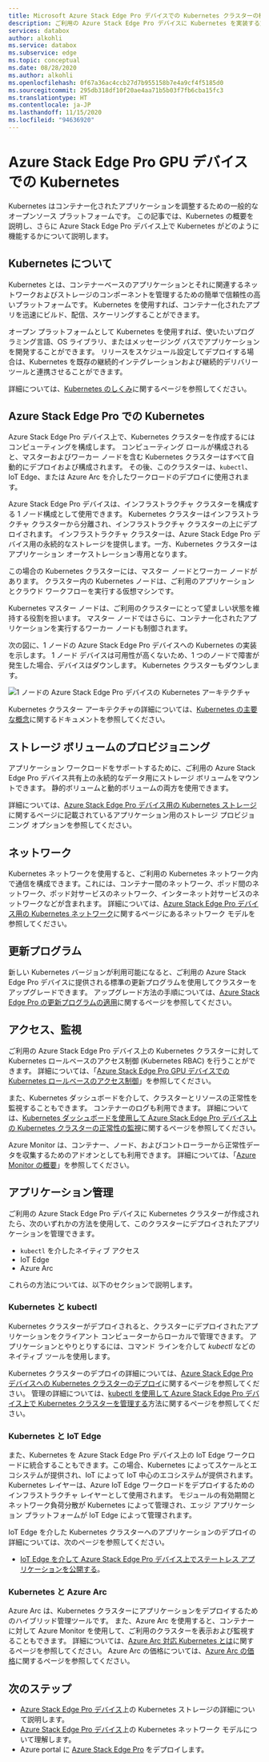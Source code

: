 ```yaml
---
title: Microsoft Azure Stack Edge Pro デバイスでの Kubernetes クラスターの概要 | Microsoft Docs
description: ご利用の Azure Stack Edge Pro デバイスに Kubernetes を実装する方法について説明します。
services: databox
author: alkohli
ms.service: databox
ms.subservice: edge
ms.topic: conceptual
ms.date: 08/28/2020
ms.author: alkohli
ms.openlocfilehash: 0f67a36ac4ccb27d7b955158b7e4a9cf4f5185d0
ms.sourcegitcommit: 295db318df10f20ae4aa71b5b03f7fb6cba15fc3
ms.translationtype: HT
ms.contentlocale: ja-JP
ms.lasthandoff: 11/15/2020
ms.locfileid: "94636920"
---
```

# <a name="kubernetes-on-your-azure-stack-edge-pro-gpu-device"></a>Azure Stack Edge Pro GPU デバイスでの Kubernetes

Kubernetes はコンテナー化されたアプリケーションを調整するための一般的なオープンソース プラットフォームです。 この記事では、Kubernetes の概要を説明し、さらに Azure Stack Edge Pro デバイス上で Kubernetes がどのように機能するかについて説明します。 

## <a name="about-kubernetes"></a>Kubernetes について 

Kubernetes とは、コンテナーベースのアプリケーションとそれに関連するネットワークおよびストレージのコンポーネントを管理するための簡単で信頼性の高いプラットフォームです。 Kubernetes を使用すれば、コンテナー化されたアプリを迅速にビルド、配信、スケーリングすることができます。

オープン プラットフォームとして Kubernetes を使用すれば、使いたいプログラミング言語、OS ライブラリ、またはメッセージング バスでアプリケーションを開発することができます。 リリースをスケジュール設定してデプロイする場合は、Kubernetes を既存の継続的インテグレーションおよび継続的デリバリー ツールと連携させることができます。

詳細については、[Kubernetes のしくみ](https://www.youtube.com/watch?v=q1PcAawa4Bg&list=PLLasX02E8BPCrIhFrc_ZiINhbRkYMKdPT&index=2&t=0s)に関するページを参照してください。

## <a name="kubernetes-on-azure-stack-edge-pro"></a>Azure Stack Edge Pro での Kubernetes

Azure Stack Edge Pro デバイス上で、Kubernetes クラスターを作成するにはコンピューティングを構成します。 コンピューティング ロールが構成されると、マスターおよびワーカー ノードを含む Kubernetes クラスターはすべて自動的にデプロイおよび構成されます。 その後、このクラスターは、`kubectl`、IoT Edge、または Azure Arc を介したワークロードのデプロイに使用されます。

Azure Stack Edge Pro デバイスは、インフラストラクチャ クラスターを構成する 1 ノード構成として使用できます。 Kubernetes クラスターはインフラストラクチャ クラスターから分離され、インフラストラクチャ クラスターの上にデプロイされます。 インフラストラクチャ クラスターは、Azure Stack Edge Pro デバイス用の永続的なストレージを提供します。一方、Kubernetes クラスターはアプリケーション オーケストレーション専用となります。 

この場合の Kubernetes クラスターには、マスター ノードとワーカー ノードがあります。 クラスター内の Kubernetes ノードは、ご利用のアプリケーションとクラウド ワークフローを実行する仮想マシンです。 

Kubernetes マスター ノードは、ご利用のクラスターにとって望ましい状態を維持する役割を担います。 マスター ノードではさらに、コンテナー化されたアプリケーションを実行するワーカー ノードも制御されます。 

次の図に、1 ノードの Azure Stack Edge Pro デバイスへの Kubernetes の実装を示します。 1 ノード デバイスは可用性が高くないため、1 つのノードで障害が発生した場合、デバイスはダウンします。 Kubernetes クラスターもダウンします。

![1 ノードの Azure Stack Edge Pro デバイスの Kubernetes アーキテクチャ](media/azure-stack-edge-gpu-kubernetes-overview/kubernetes-architecture-1-node.png)

Kubernetes クラスター アーキテクチャの詳細については、[Kubernetes の主要な概念](https://kubernetes.io/docs/concepts/architecture/)に関するドキュメントを参照してください。


<!--The Kubernetes cluster control plane components make global decisions about the cluster. The control plane has:

- *kubeapiserver* that is the front end of the Kubernetes API and exposes the API.
- *etcd* that is a highly available key value store that backs up all the Kubernetes cluster data.
- *kube-scheduler* that makes scheduling decisions.
- *kube-controller-manager* that runs controller processes such as those for node controllers, replications controllers, endpoint controllers, and service account and token controllers. -->

## <a name="storage-volume-provisioning"></a>ストレージ ボリュームのプロビジョニング

アプリケーション ワークロードをサポートするために、ご利用の Azure Stack Edge Pro デバイス共有上の永続的なデータ用にストレージ ボリュームをマウントできます。 静的ボリュームと動的ボリュームの両方を使用できます。 

詳細については、[Azure Stack Edge Pro デバイス用の Kubernetes ストレージ](azure-stack-edge-gpu-kubernetes-storage.md)に関するページに記載されているアプリケーション用のストレージ プロビジョニング オプションを参照してください。

## <a name="networking"></a>ネットワーク

Kubernetes ネットワークを使用すると、ご利用の Kubernetes ネットワーク内で通信を構成できます。これには、コンテナー間のネットワーク、ポッド間のネットワーク、ポッド対サービスのネットワーク、インターネット対サービスのネットワークなどが含まれます。 詳細については、[Azure Stack Edge Pro デバイス用の Kubernetes ネットワーク](azure-stack-edge-gpu-kubernetes-networking.md)に関するページにあるネットワーク モデルを参照してください。

## <a name="updates"></a>更新プログラム

新しい Kubernetes バージョンが利用可能になると、ご利用の Azure Stack Edge Pro デバイスに提供される標準の更新プログラムを使用してクラスターをアップグレードできます。 アップグレード方法の手順については、[Azure Stack Edge Pro の更新プログラムの適用](azure-stack-edge-gpu-install-update.md)に関するページを参照してください。

## <a name="access-monitoring"></a>アクセス、監視

ご利用の Azure Stack Edge Pro デバイス上の Kubernetes クラスターに対して Kubernetes ロールベースのアクセス制御 (Kubernetes RBAC) を行うことができます。 詳細については、「[Azure Stack Edge Pro GPU デバイスでの Kubernetes ロールベースのアクセス制御](azure-stack-edge-gpu-kubernetes-rbac.md)」を参照してください。

また、Kubernetes ダッシュボードを介して、クラスターとリソースの正常性を監視することもできます。 コンテナーのログも利用できます。 詳細については、[Kubernetes ダッシュボードを使用して Azure Stack Edge Pro デバイス上の Kubernetes クラスターの正常性の監視](azure-stack-edge-gpu-monitor-kubernetes-dashboard.md)に関するページを参照してください。

Azure Monitor は、コンテナー、ノード、およびコントローラーから正常性データを収集するためのアドオンとしても利用できます。 詳細については、「[Azure Monitor の概要](../azure-monitor/overview.md)」を参照してください。

<!--## Private container registry

Kubernetes on Azure Stack Edge Pro device allows for the private storage of your images by providing a local container registry.-->

## <a name="application-management"></a>アプリケーション管理

ご利用の Azure Stack Edge Pro デバイスに Kubernetes クラスターが作成されたら、次のいずれかの方法を使用して、このクラスターにデプロイされたアプリケーションを管理できます。

- `kubectl` を介したネイティブ アクセス
- IoT Edge 
- Azure Arc

これらの方法については、以下のセクションで説明します。


### <a name="kubernetes-and-kubectl"></a>Kubernetes と kubectl

Kubernetes クラスターがデプロイされると、クラスターにデプロイされたアプリケーションをクライアント コンピューターからローカルで管理できます。 アプリケーションとやりとりするには、コマンド ラインを介して *kubectl* などのネイティブ ツールを使用します。 

Kubernetes クラスターのデプロイの詳細については、[Azure Stack Edge Pro デバイスへの Kubernetes クラスターのデプロイ](azure-stack-edge-gpu-create-kubernetes-cluster.md)に関するページを参照してください。 管理の詳細については、[kubectl を使用して Azure Stack Edge Pro デバイス上で Kubernetes クラスターを管理する](azure-stack-edge-gpu-create-kubernetes-cluster.md)方法に関するページを参照してください。


### <a name="kubernetes-and-iot-edge"></a>Kubernetes と IoT Edge

また、Kubernetes を Azure Stack Edge Pro デバイス上の IoT Edge ワークロードに統合することもできます。この場合、Kubernetes によってスケールとエコシステムが提供され、IoT によって IoT 中心のエコシステムが提供されます。 Kubernetes レイヤーは、Azure IoT Edge ワークロードをデプロイするためのインフラストラクチャ レイヤーとして使用されます。 モジュールの有効期間とネットワーク負荷分散が Kubernetes によって管理され、エッジ アプリケーション プラットフォームが IoT Edge によって管理されます。

IoT Edge を介した Kubernetes クラスターへのアプリケーションのデプロイの詳細については、次のページを参照してください。 

- [IoT Edge を介して Azure Stack Edge Pro デバイス上でステートレス アプリケーションを公開する](azure-stack-edge-gpu-deploy-stateless-application-iot-edge-module.md)。


### <a name="kubernetes-and-azure-arc"></a>Kubernetes と Azure Arc

Azure Arc は、Kubernetes クラスターにアプリケーションをデプロイするためのハイブリッド管理ツールです。 また、Azure Arc を使用すると、コンテナーに対して Azure Monitor を使用して、ご利用のクラスターを表示および監視することもできます。 詳細については、[Azure Arc 対応 Kubernetes とは](https://docs.microsoft.com/azure/azure-arc/kubernetes/overview)に関するページを参照してください。 Azure Arc の価格については、[Azure Arc の価格](https://azure.microsoft.com/services/azure-arc/#pricing)に関するページを参照してください。


## <a name="next-steps"></a>次のステップ

- [Azure Stack Edge Pro デバイス](azure-stack-edge-gpu-kubernetes-storage.md)上の Kubernetes ストレージの詳細について説明します。
- [Azure Stack Edge Pro デバイス](azure-stack-edge-gpu-kubernetes-networking.md)上の Kubernetes ネットワーク モデルについて理解します。
- Azure portal に [Azure Stack Edge Pro](azure-stack-edge-gpu-deploy-prep.md) をデプロイします。

